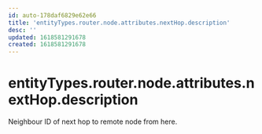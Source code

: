 ```yaml
---
id: auto-178daf6829e62e66
title: 'entityTypes.router.node.attributes.nextHop.description'
desc: ''
updated: 1618581291678
created: 1618581291678
---
```

# entityTypes.router.node.attributes.nextHop.description

Neighbour ID of next hop to remote node from here.